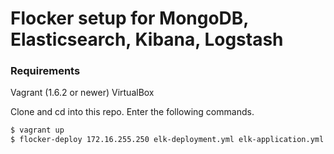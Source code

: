 # Flocker setup for MongoDB, Elasticsearch, Kibana, Logstash

### Requirements

Vagrant (1.6.2 or newer)
VirtualBox


Clone and cd into this repo. Enter the following commands.

```bash 
$ vagrant up
$ flocker-deploy 172.16.255.250 elk-deployment.yml elk-application.yml
```
